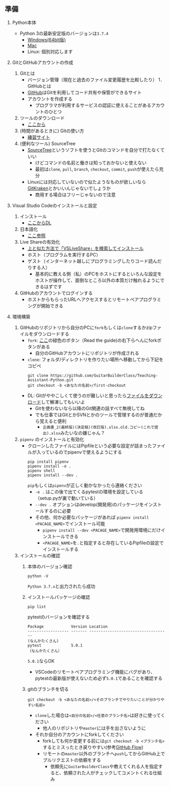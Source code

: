 ## 準備

1. Python本体
    - Python 3の最新安定版のバージョンは`3.7.4`
        - [Windows(64bit版)](https://www.python.org/ftp/python/3.7.4/python-3.7.4-amd64-webinstall.exe)
        - [Mac](https://www.python.org/ftp/python/3.7.4/python-3.7.4-macosx10.9.pkg)
        - Linux: 個別対応します

1. GitとGitHubアカウントの作成
    1. Gitとは
        - バージョン管理（現在と過去のファイル変更履歴を比較したり）
    1．　GitHubとは
        - [GitHub](https://github.com)はGitを利用してコード共有や保管ができるサイト
        - アカウントを作成する
            - プログラマが利用するサービスの認証に使えることがあるアカウントのひとつ
    1. ツールのダウンロード
        - [ここから](https://git-scm.com/book/ja/v2/%E4%BD%BF%E3%81%84%E5%A7%8B%E3%82%81%E3%82%8B-Git%E3%81%AE%E3%82%A4%E3%83%B3%E3%82%B9%E3%83%88%E3%83%BC%E3%83%AB)
    1. (時間があるときに) Gitの使い方
        - [練習サイト](https://learngitbranching.js.org/)
    1. (便利なツール) SourceTree
        - [SourceTree](https://prog-8.com/blogs/how_to_use_sourcetree)というソフトを使うとGitのコマンドを自分で打たなくていい
            - けどコマンドの名前と働きは知っておかないと使えない
            - 最初は`clone`, `pull`, `branch`,  `checkout`, `commit`, `push`が使えたら充分
        - Linuxには対応していないので似たようなものが欲しいなら[GitKraken](https://www.gitkraken.com/)とかいいんじゃないでしょうか
            - 商用する場合はフリーじゃないので注意

1. Visual Studio Codeのインストールと設定
    1. インストール
        - [ここからDL](https://code.visualstudio.com/download)
    1. 日本語化
        - [ここ参照](https://qiita.com/HiroCh/items/481adfa969dbe689f566)
    1. Live Shareの有効化
        - [上と似た方法で「VSLiveShare」を検索してインストール](https://qiita.com/mh4gf/items/8f072b2faabba90937d3)
        - ホスト（プログラムを実行するPC）
        - ゲスト（インターネット越しにプログラミングしたりコード読んだりする人）
            - 基本的に教える側（私）のPCをホストにするといろんな設定をホストが操作して、面倒なところ以外の本質だけ触れるようにできるはずです
    1. GitHubのアカウントでログインする
        - ホストからもらったURLへアクセスするとリモートペアプログラミングが開始できる
       
1. 環境構築
    1. GitHubのリポジトリから自分のPCに`fork`もしくは`clone`するかzipファイルをダウンロードする
        - `fork`: [ここ](https://github.com/GuitarBuilderClass/Teaching-Assistant-Python)の緑色のボタン（Read the guide)の右下らへんにforkボタンがある
            - 自分のGitHubアカウントにリポジトリが作成される        
        - `clone`: フォルダ/ディレクトリを作りたい場所へ移動してから下記をコピペ
            ```
            git clone https://github.com/GuitarBuilderClass/Teaching-Assistant-Python.git
            git checkout -b <あなたの名前>/first-checkout
            ```
        - DL: Gitがややこしくて使うのが難しいと思ったら[ファイルをダウンロード](https://github.com/GuitarBuilderClass/Teaching-Assistant-Python/archive/master.zip)して解凍してもいいよ
            - Gitを使わないなら以降のGit関連の話すべて無視してね
            - でも仕事ではGitとかSVNとかのツールで管理するのが普通だから覚えると便利
                - `企画書_2(最終版)(決定稿)(改訂版).xlsx.old.コピー(これで提出).xlsx`みたいなの嫌じゃん？
    1. `pipenv` のインストールと有効化
        - クローンしたファイルにはPipfileという必要な設定が詰まったファイルが入っているのでpipenvで使えるようにする
            ```
            pip install pipenv
            pipenv install -e .
            pipenv shell
            pipenv install --dev .
            ```
            `pip`もしくは`pipenv`が正しく動かなかったら連絡ください  
            - `-e .` はこの後で出てくるpytestの環境を設定している（setup.pyが裏で動いている）  
            - `--dev .` オプションはdevelop(開発用)のパッケージをインストールするのに必要  
            - その他、何か必要なパッケージがあれば `pipenv install <PACAGE_NAME>`でインストール可能  
                - `pipenv install --dev <PACAGE_NAME>`で開発用環境にだけインストールできる
                - `<PACAGE_NAME>`を`.`と指定すると存在しているPipfileの設定でインストールする
    1. インストールの確認
        1. 本体のバージョン確認　　
            ```
            python -V
            ```
            `Python 3.7.x`と出力されたら成功
        1. インストールパッケージの確認
            ```
            pip list
            ```
            
            pytestのバージョンを確認する
            ```
            Package            Version Location
            ------------------ ------- -----------------------------------
            (なんかたくさん)
            pytest             5.0.1
            （なんかたくさん）
            ```
            `5.0.1`ならOK
            - VSCodeのリモートペアプログラミング機能にバグがあり、pytestの最新版が使えないため必ず`5.0.1`であることを確認する  
        1. gitのブランチを切る
            ```
            git checkout -b <あなたの名前>/<そのブランチでやりたいことが分かりやすい名前>
            ```
            - `clone`した場合は`<自分の名前>/<任意のブランチ名>`は好きに使ってください  
                - 他人のリポジトリや`master`には手を出さないように　　
            - それか自分のアカウントにforkしてください
                - forkしても何か変更する前には`git checkout -b <ブランチ名>`するとミスったとき戻りやすい(参考[GitHub Flow](https://gist.github.com/Gab-km/3705015))
                - リモートの`master`以外のブランチへ`push`してからGitHub上でプルリクエストの依頼をする
                    - 依頼先に`GuitarBuilderClass`や教えてくれる人を指定すると、依頼された人がチェックしてコメントくれる仕組み